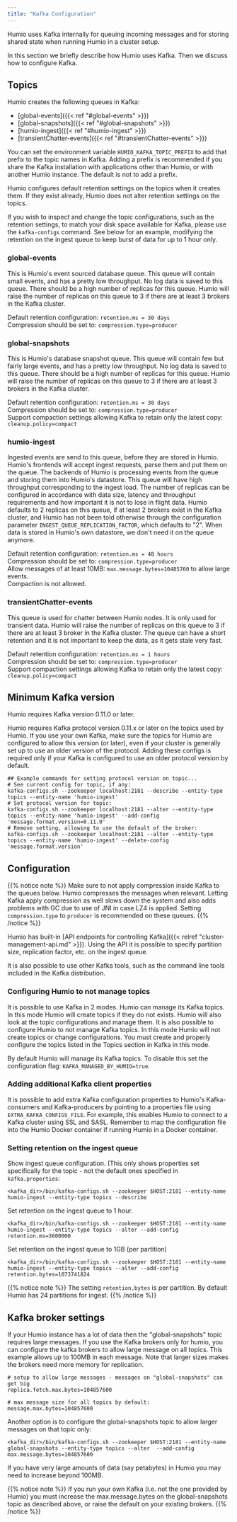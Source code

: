 ```yaml
---
title: "Kafka Configuration"
---
```


Humio uses Kafka internally for queuing incoming messages and for
storing shared state when running Humio in a cluster setup.

In this section we briefly describe how Humio uses Kafka. Then we discuss how to configure Kafka.


## Topics

Humio creates the following queues in Kafka:

* [global-events]({{< ref "#global-events" >}})
* [global-snapshots]({{< ref "#global-snapshots" >}})
* [humio-ingest]({{< ref "#humio-ingest" >}})
* [transientChatter-events]({{< ref "#transientChatter-events" >}})

You can set the environment variable `HUMIO_KAFKA_TOPIC_PREFIX` to add that prefix to the topic names in Kafka.
Adding a prefix is recommended if you share the Kafka installation with applications other than Humio, or with another Humio instance.
The default is not to add a prefix.

Humio configures default retention settings on the topics when it creates them.
If they exist already, Humio does not alter retention settings on the topics.

If you wish to inspect and change the topic configurations, such as the retention settings,
to match your disk space available for Kafka, please use the `kafka-configs` command.
See below for an example, modifying the retention on the ingest queue to keep burst of data for up to 1 hour only.


### global-events
This is Humio's event sourced database queue. This queue will contain small events, and has a pretty low throughput.
No log data is saved to this queue. There should be a high number of replicas for this queue. Humio will raise the number of replicas on this queue to 3 if there are at least 3 brokers in the Kafka cluster.

Default retention configuration: `retention.ms = 30 days`</br>
Compression should be set to: `compression.type=producer`</br>

### global-snapshots
This is Humio's database snapshot queue. This queue will contain few but fairly large events, and has a pretty low throughput.
No log data is saved to this queue. There should be a high number of replicas for this queue. Humio will raise the number of replicas on this queue to 3 if there are at least 3 brokers in the Kafka cluster.

Default retention configuration: `retention.ms = 30 days`</br>
Compression should be set to: `compression.type=producer`</br>
Support compaction settings allowing Kafka to retain only the latest copy: `cleanup.policy=compact`</br>

### humio-ingest
Ingested events are send to this queue, before they are stored in Humio. Humio's
frontends will accept ingest requests, parse them and put them on the queue.
The backends of Humio is processing events from the queue and storing them into Humio's datastore.
This queue will have high throughput corresponding to the ingest load.
The number of replicas can be configured in accordance with data size, latency
and throughput requirements and how important it is not to lose in flight data.
Humio defaults to 2 replicas on this queue, if at least 2 brokers exist in the Kafka cluster,
and Humio has not been told otherwise through the configuration parameter `INGEST_QUEUE_REPLICATION_FACTOR`, which defaults to "2".
When data is stored in Humio's own datastore, we don't need it on the queue anymore.

Default retention configuration: `retention.ms = 48 hours`</br>
Compression should be set to: `compression.type=producer`</br>
Allow messages of at least 10MB: `max.message.bytes=10485760` to allow large events.</br>
Compaction is not allowed.</br>

### transientChatter-events
This queue is used for chatter between Humio nodes.  It is only used for transient data.
Humio will raise the number of replicas on this queue to 3 if there are at least 3 broker in the Kafka cluster.
The queue can have a short retention and it is not important to keep the data, as it gets stale very fast.

Default retention configuration: `retention.ms = 1 hours`</br>
Compression should be set to: `compression.type=producer`</br>
Support compaction settings allowing Kafka to retain only the latest copy: `cleanup.policy=compact`

## Minimum Kafka version

Humio requires Kafka version 0.11.0 or later.

Humio requires Kafka protocol version 0.11.x or later on the topics
used by Humio. If you use your own Kafka, make sure the topics for
Humio are configured to allow this version (or later), even if your
cluster is generally set up to use an older version of the
protocol. Adding these configs is required only if your Kafka is
configured to use an older protocol version by default.

``` shell
## Example commands for setting protocol version on topic...
# See current config for topic, if any:
kafka-configs.sh --zookeeper localhost:2181 --describe --entity-type topics --entity-name 'humio-ingest'
# Set protocol version for topic:
kafka-configs.sh --zookeeper localhost:2181 --alter --entity-type topics --entity-name 'humio-ingest' --add-config 'message.format.version=0.11.0'
# Remove setting, allowing to use the default of the broker:
kafka-configs.sh --zookeeper localhost:2181 --alter --entity-type topics --entity-name 'humio-ingest' --delete-config 'message.format.version'
```

## Configuration

{{% notice note %}}
Make sure to not apply compression inside Kafka to the queues below. Humio compresses the messages when relevant.
Letting Kafka apply compression as well slows down the system and also adds problems with GC due to use of JNI in case LZ4 is applied.
Setting `compression.type` to `producer` is recommended on these queues.
{{% /notice %}}

Humio has built-in [API endpoints for controlling Kafka]({{< relref "cluster-management-api.md" >}}).
Using the API it is possible to specify partition size, replication factor, etc. on the ingest queue.

It is also possible to use other Kafka tools, such as the command line tools included in the Kafka distribution.

### Configuring Humio to not manage topics 

It is possible to use Kafka in 2 modes. Humio can manage its Kafka
topics. In this mode Humio will create topics if they do not
exists. Humio will also look at the topic configurations and manage
them.  It is also possible to configure Humio to not manage Kafka
topics. In this mode Humio will not create topics or change
configurations. You must create and properly configure the topics
listed in the Topics section in Kafka in this mode.

By default Humio will manage its Kafka topics. To disable this set the
configuration flag: `KAFKA_MANAGED_BY_HUMIO=true`.

### Adding additional Kafka client properties

It is possible to add extra Kafka configuration properties to Humio's
Kafka-consumers and Kafka-producers by pointing to a properties file
using `EXTRA_KAFKA_CONFIGS_FILE`. For example, this enables Humio to
connect to a Kafka cluster using SSL and SASL.  Remember to map the
configuration file into the Humio Docker container if running Humio in
a Docker container.


### Setting retention on the ingest queue

Show ingest queue configuration. (This only shows properties set specifically for the topic - not the default ones specified in `kafka.properties`:

```shell
<kafka_dir>/bin/kafka-configs.sh --zookeeper $HOST:2181 --entity-name humio-ingest --entity-type topics --describe
```

Set retention on the ingest queue to 1 hour.

```shell
<kafka_dir>/bin/kafka-configs.sh --zookeeper $HOST:2181 --entity-name humio-ingest --entity-type topics --alter --add-config retention.ms=3600000
```

Set retention on the ingest queue to 1GB (per partition)

```shell
<kafka_dir>/bin/kafka-configs.sh --zookeeper $HOST:2181 --entity-name humio-ingest --entity-type topics --alter --add-config retention.bytes=1073741824
```

{{% notice note %}}
The setting `retention.bytes` is per partition. By default Humio has 24 partitions for ingest.
{{% /notice %}}

## Kafka broker settings
If your Humio instance has a lot of data then the "global-snapshots" topic requires large messages.
If you use the Kafka brokers only for humio, you can configure the kafka brokers to allow large message on all topics. This example allows up to 100MB in each message. Note that larger sizes makes the brokers need more memory for replication.

```
# setup to allow large messages - messages on "global-snapshots" can get big
replica.fetch.max.bytes=104857600

# max message size for all topics by default:
message.max.bytes=104857600
```

Another option is to configure the global-snapshots topic to allow larger messages on that topic only:

```shell
<kafka_dir>/bin/kafka-configs.sh --zookeeper $HOST:2181 --entity-name global-snapshots --entity-type topics --alter  --add-config max.message.bytes=104857600
```

If you have very large amounts of data (say petabytes) in Humio you may need to increase beyond 100MB.

{{% notice note %}}
If you run your own Kafka (i.e. not the one provided by Humio) you must increase the max.message.bytes on the global-snapshots topic as described above, or raise the default on your existing brokers.
{{% /notice %}}
